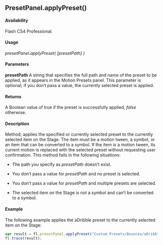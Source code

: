 ## PresetPanel.applyPreset()

#### Availability

Flash CS4 Professional.

#### Usage

*presetPanel.applyPreset( [presetPath] )*

#### Parameters

**presetPath** A string that specifies the full path and name of the preset to be applied, as it appears in the Motion Presets panel. This parameter is optional; if you don’t pass a value, the currently selected preset is applied.

#### Returns

A Boolean value of true if the preset is successfully applied, *false* otherwise.

#### Description

Method; applies the specified or currently selected preset to the currently selected item on the Stage. The item must be a motion tween, a symbol, or an item that can be converted to a symbol. If the item is a motion tween, its current motion is replaced with the selected preset without requesting user confirmation.
This method fails in the following situations:

-   The path you specify as *presetPath* doesn’t exist.

-   You don’t pass a value for *presetPath* and no preset is selected.

-   You don’t pass a value for *presetPath* and multiple presets are selected.

-   The selected item on the Stage is not a symbol and can’t be converted to a symbol.

#### Example

The following example applies the aDribble preset to the currently selected item on the Stage:

```javascript
var result = fl.presetPanel.applyPreset("Custom Presets/Bounces/aDribble"); 
fl.trace(result);

```